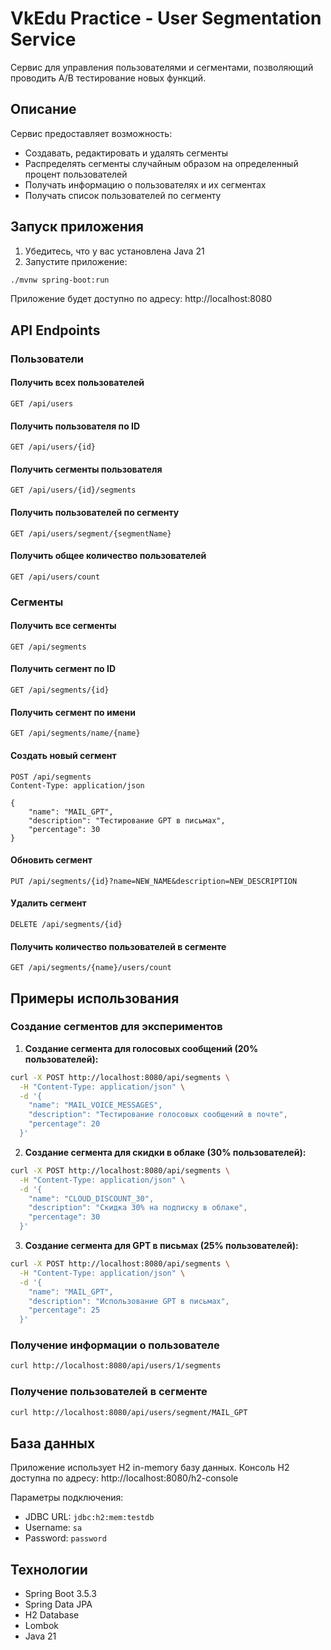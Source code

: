 # VkEdu Practice - User Segmentation Service

Сервис для управления пользователями и сегментами, позволяющий проводить A/B тестирование новых функций.

## Описание

Сервис предоставляет возможность:
- Создавать, редактировать и удалять сегменты
- Распределять сегменты случайным образом на определенный процент пользователей
- Получать информацию о пользователях и их сегментах
- Получать список пользователей по сегменту

## Запуск приложения

1. Убедитесь, что у вас установлена Java 21
2. Запустите приложение:
```bash
./mvnw spring-boot:run
```

Приложение будет доступно по адресу: http://localhost:8080

## API Endpoints

### Пользователи

#### Получить всех пользователей
```
GET /api/users
```

#### Получить пользователя по ID
```
GET /api/users/{id}
```

#### Получить сегменты пользователя
```
GET /api/users/{id}/segments
```

#### Получить пользователей по сегменту
```
GET /api/users/segment/{segmentName}
```

#### Получить общее количество пользователей
```
GET /api/users/count
```

### Сегменты

#### Получить все сегменты
```
GET /api/segments
```

#### Получить сегмент по ID
```
GET /api/segments/{id}
```

#### Получить сегмент по имени
```
GET /api/segments/name/{name}
```

#### Создать новый сегмент
```
POST /api/segments
Content-Type: application/json

{
    "name": "MAIL_GPT",
    "description": "Тестирование GPT в письмах",
    "percentage": 30
}
```

#### Обновить сегмент
```
PUT /api/segments/{id}?name=NEW_NAME&description=NEW_DESCRIPTION
```

#### Удалить сегмент
```
DELETE /api/segments/{id}
```

#### Получить количество пользователей в сегменте
```
GET /api/segments/{name}/users/count
```

## Примеры использования

### Создание сегментов для экспериментов

1. **Создание сегмента для голосовых сообщений (20% пользователей):**
```bash
curl -X POST http://localhost:8080/api/segments \
  -H "Content-Type: application/json" \
  -d '{
    "name": "MAIL_VOICE_MESSAGES",
    "description": "Тестирование голосовых сообщений в почте",
    "percentage": 20
  }'
```

2. **Создание сегмента для скидки в облаке (30% пользователей):**
```bash
curl -X POST http://localhost:8080/api/segments \
  -H "Content-Type: application/json" \
  -d '{
    "name": "CLOUD_DISCOUNT_30",
    "description": "Скидка 30% на подписку в облаке",
    "percentage": 30
  }'
```

3. **Создание сегмента для GPT в письмах (25% пользователей):**
```bash
curl -X POST http://localhost:8080/api/segments \
  -H "Content-Type: application/json" \
  -d '{
    "name": "MAIL_GPT",
    "description": "Использование GPT в письмах",
    "percentage": 25
  }'
```

### Получение информации о пользователе

```bash
curl http://localhost:8080/api/users/1/segments
```

### Получение пользователей в сегменте

```bash
curl http://localhost:8080/api/users/segment/MAIL_GPT
```

## База данных

Приложение использует H2 in-memory базу данных. Консоль H2 доступна по адресу:
http://localhost:8080/h2-console

Параметры подключения:
- JDBC URL: `jdbc:h2:mem:testdb`
- Username: `sa`
- Password: `password`

## Технологии

- Spring Boot 3.5.3
- Spring Data JPA
- H2 Database
- Lombok
- Java 21 
